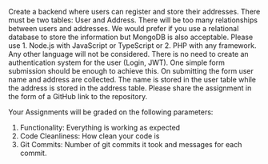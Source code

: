 Create a backend where users can register and store their addresses. There must be two tables: User and Address. There will be too many relationships between users and addresses. We would prefer if you use a relational database to store the information but MongoDB is also acceptable. Please use 1. Node.js with JavaScript or TypeScript or 2. PHP with any framework. Any other language will not be considered. There is no need to create an authentication system for the user (Login, JWT). One simple form submission should be enough to achieve this. On submitting the form user name and address are collected. The name is stored in the user table while the address is stored in the address table. Please share the assignment in the form of a GitHub link to the repository.

Your Assignments will be graded on the following parameters:
1. Functionality: Everything is working as expected
2. Code Cleanliness: How clean your code is
3. Git Commits: Number of git commits it took and messages for each commit.